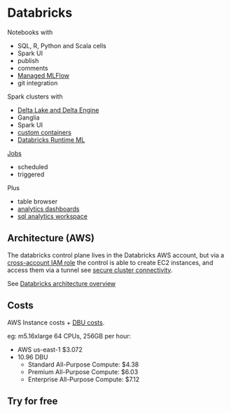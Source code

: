 # Databricks

Notebooks with

- SQL, R, Python and Scala cells
- Spark UI
- publish
- comments
- [Managed MLFlow](https://databricks.com/product/managed-mlflow)
- git integration

Spark clusters with

- [Delta Lake and Delta Engine](https://docs.databricks.com/delta/index.html)
- Ganglia
- Spark UI
- [custom containers](https://docs.databricks.com/clusters/custom-containers.html)
- [Databricks Runtime ML](https://docs.databricks.com/runtime/mlruntime.html)

[Jobs](https://docs.databricks.com/jobs.html)

- scheduled
- triggered

Plus

- table browser
- [analytics dashboards](https://twitter.com/dennylee/status/1367929072328667136?s=20)
- [sql analytics workspace](https://www.zdnet.com/article/databricks-launches-sql-analytics/)

## Architecture (AWS)

The databricks control plane lives in the Databricks AWS account, but via a [cross-account IAM role](https://docs.databricks.com/administration-guide/account-settings/aws-accounts.html) the control is able to create EC2 instances, and access them via a tunnel see [secure cluster connectivity](https://docs.databricks.com/security/secure-cluster-connectivity.html).

See [Databricks architecture overview](https://docs.databricks.com/getting-started/overview.html)

## Costs

AWS Instance costs + [DBU costs](https://databricks.com/product/aws-pricing/instance-types).

eg: m5.16xlarge 64 CPUs, 256GB per hour:

- AWS us-east-1 $3.072
- 10.96 DBU
  - Standard All-Purpose Compute: $4.38
  - Premium All-Purpose Compute: $6.03
  - Enterprise All-Purpose Compute: $7.12

## Try for free


